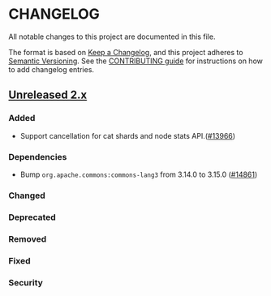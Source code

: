 # CHANGELOG
All notable changes to this project are documented in this file.

The format is based on [Keep a Changelog](https://keepachangelog.com/en/1.0.0/), and this project adheres to [Semantic Versioning](https://semver.org/spec/v2.0.0.html). See the [CONTRIBUTING guide](./CONTRIBUTING.md#Changelog) for instructions on how to add changelog entries.

## [Unreleased 2.x]
### Added
- Support cancellation for cat shards and node stats API.([#13966](https://github.com/opensearch-project/OpenSearch/pull/13966))

### Dependencies
- Bump `org.apache.commons:commons-lang3` from 3.14.0 to 3.15.0 ([#14861](https://github.com/opensearch-project/OpenSearch/pull/14861))

### Changed

### Deprecated

### Removed

### Fixed

### Security

[Unreleased 2.x]: https://github.com/opensearch-project/OpenSearch/compare/2.15...2.x
